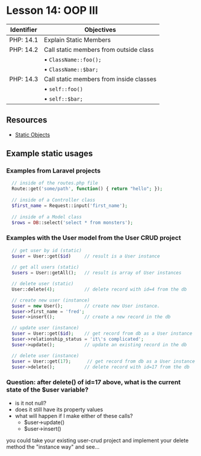 # Lesson 14: OOP III

Identifier   | Objectives
-------------|------------
PHP: 14.1    | Explain Static Members
PHP: 14.2    | Call static members from outside class
             | &bull; `ClassName::foo();`
             | &bull; `ClassName::$bar;`
PHP: 14.3    | Call static members from inside classes
             | &bull; `self::foo()`
             | &bull; `self::$bar;`

## Resources
- [Static Objects](http://www.zentut.com/php-tutorial/php-static/)


## Example static usages

### Examples from Laravel projects
```php
  // inside of the routes.php file
  Route::get('some/path', function() { return "hello"; });
  
  // inside of a Controller class
  $first_name = Request::input('first_name');
  
  // inside of a Model class
  $rows = DB::select('select * from monsters');
```

### Examples with the User model from the User CRUD project
```php
  // get user by id (static)
  $user = User::get($id)     // result is a User instance
  
  // get all users (static)
  $users = User::getAll();   // result is array of User instances

  // delete user (static)
  User::delete(4);           // delete record with id=4 from the db

  // create new user (instance)
  $user = new User();        // create new User instance.
  $user->first_name = 'fred';
  $user->insert();           // create a new record in the db

  // update user (instance)
  $user = User::get($id);    // get record from db as a User instance
  $user->relationship_status = 'it\'s complicated';
  $user->update();           // update an existing record in the db

  // delete user (instance)
  $user = User::get(17);      // get record from db as a User instance
  $user->delete();           // delete record with id=17 from the db
```
### Question: after delete() of id=17 above, what is the current state of the $user variable?
- is it not null?
- does it still have its property values
- what will happen if I make either of these calls?
  - $user->update()
  - $user->insert()

you could take your existing user-crud project and implement your delete method the "instance way" and see...

